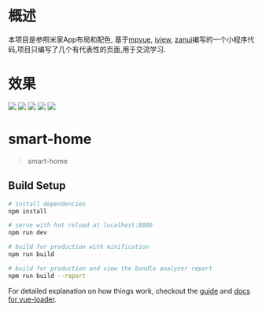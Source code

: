 # 概述
  本项目是参照米家App布局和配色, 基于[mpvue](http://mpvue.com/), [iview](https://weapp.iviewui.com/), [zanui](https://www.youzanyun.com/zanui)编写的一个小程序代码,项目只编写了几个有代表性的页面,用于交流学习.

# 效果
  ![](./screenshot/001.jpg)
  ![](./screenshot/003.jpg)
  ![](./screenshot/004.png)
  ![](./screenshot/002.png)
  ![](./screenshot/005.png)


# smart-home

> smart-home

## Build Setup

``` bash
# install dependencies
npm install

# serve with hot reload at localhost:8080
npm run dev

# build for production with minification
npm run build

# build for production and view the bundle analyzer report
npm run build --report
```

For detailed explanation on how things work, checkout the [guide](http://vuejs-templates.github.io/webpack/) and [docs for vue-loader](http://vuejs.github.io/vue-loader).
